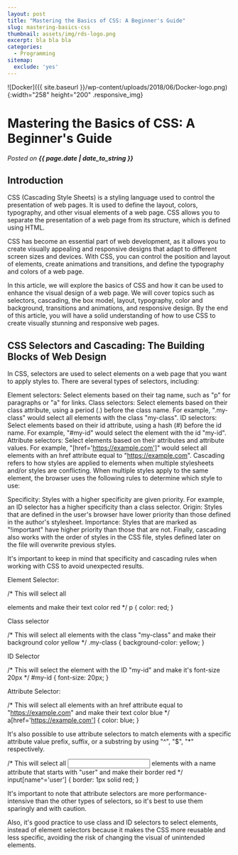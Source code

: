 ```yaml
---
layout: post
title: "Mastering the Basics of CSS: A Beginner's Guide"
slug: mastering-basics-css
thumbnail: assets/img/rds-logo.png
excerpt: bla bla bla
categories:
  - Programming
sitemap:
  exclude: 'yes'
---
```


![Docker]({{ site.baseurl }}/wp-content/uploads/2018/06/Docker-logo.png){:width="258" height="200" .responsive_img}

# Mastering the Basics of CSS: A Beginner's Guide

_Posted on **{{ page.date | date_to_string }}**_

## Introduction

CSS (Cascading Style Sheets) is a styling language used to control the presentation of web pages. It is used to define the layout, colors, typography, and other visual elements of a web page. CSS allows you to separate the presentation of a web page from its structure, which is defined using HTML.

CSS has become an essential part of web development, as it allows you to create visually appealing and responsive designs that adapt to different screen sizes and devices. With CSS, you can control the position and layout of elements, create animations and transitions, and define the typography and colors of a web page.

In this article, we will explore the basics of CSS and how it can be used to enhance the visual design of a web page. We will cover topics such as selectors, cascading, the box model, layout, typography, color and background, transitions and animations, and responsive design. By the end of this article, you will have a solid understanding of how to use CSS to create visually stunning and responsive web pages.

## CSS Selectors and Cascading: The Building Blocks of Web Design

In CSS, selectors are used to select elements on a web page that you want to apply styles to. There are several types of selectors, including:

Element selectors: Select elements based on their tag name, such as "p" for paragraphs or "a" for links.
Class selectors: Select elements based on their class attribute, using a period (.) before the class name. For example, ".my-class" would select all elements with the class "my-class".
ID selectors: Select elements based on their id attribute, using a hash (#) before the id name. For example, "#my-id" would select the element with the id "my-id".
Attribute selectors: Select elements based on their attributes and attribute values. For example, "[href='https://example.com']" would select all elements with an href attribute equal to "https://example.com".
Cascading refers to how styles are applied to elements when multiple stylesheets and/or styles are conflicting. When multiple styles apply to the same element, the browser uses the following rules to determine which style to use:

Specificity: Styles with a higher specificity are given priority. For example, an ID selector has a higher specificity than a class selector.
Origin: Styles that are defined in the user's browser have lower priority than those defined in the author's stylesheet.
Importance: Styles that are marked as "!important" have higher priority than those that are not.
Finally, cascading also works with the order of styles in the CSS file, styles defined later on the file will overwrite previous styles.

It's important to keep in mind that specificity and cascading rules when working with CSS to avoid unexpected results.

Element Selector:

/* This will select all <p> elements and make their text color red */
p {
    color: red;
}

Class selector

/* This will select all elements with the class "my-class" and make their background color yellow */
.my-class {
    background-color: yellow;
}

ID Selector

/* This will select the element with the ID "my-id" and make it's font-size 20px */
#my-id {
    font-size: 20px;
}

Attribute Selector:

/* This will select all <a> elements with an href attribute equal to "https://example.com" and make their text color blue */
a[href='https://example.com'] {
    color: blue;
}

It's also possible to use attribute selectors to match elements with a specific attribute value prefix, suffix, or a substring by using "^", "$", "*" respectively.

/* This will select all <input> elements with a name attribute that starts with "user" and make their border red */
input[name^='user'] {
    border: 1px solid red;
}

It's important to note that attribute selectors are more performance-intensive than the other types of selectors, so it's best to use them sparingly and with caution.

Also, it's good practice to use class and ID selectors to select elements, instead of element selectors because it makes the CSS more reusable and less specific, avoiding the risk of changing the visual of unintended elements.
